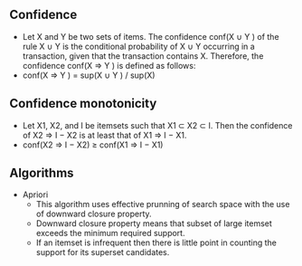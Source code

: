 
## Confidence
 * Let X and Y be two sets of items. The confidence
   conf(X ∪ Y ) of the rule X ∪ Y is the conditional probability of X ∪ Y occurring in a
   transaction, given that the transaction contains X. Therefore, the confidence conf(X ⇒ Y )
   is defined as follows:
 * conf(X ⇒ Y ) = sup(X ∪ Y ) / sup(X)
 
## Confidence monotonicity
 * Let X1, X2, and I be itemsets such that X1 ⊂ X2 ⊂ I. Then the confidence of X2 ⇒ I − X2 is at least that of X1 ⇒ I − X1.
 * conf(X2 ⇒ I − X2) ≥ conf(X1 ⇒ I − X1)
 
## Algorithms
 * Apriori
   - This algorithm uses effective prunning of search space with the use of downward closure property.
   - Downward closure property means that subset of large itemset exceeds the minimum required support.
   - If  an itemset is infrequent then there is little point in counting the support for its superset candidates.
